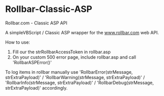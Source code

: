 # Rollbar-Classic-ASP
Rollbar.com - Classic ASP API

A simpleVBScript / Classic ASP wrapper for the www.rollbar.com web API. 

How to use: 
1. Fill our the strRollbarAccessToken in rollbar.asp
1. On your custom 500 error page, include rollbar.asp and call 'RollbarASPError()'

To log items in rollbar manually use 'RollbarError(strMessage, strExtraPayload)' / 'RollbarWarning(strMessage, strExtraPayload)' / 'RollbarInfo(strMessage, strExtraPayload)' / 'RollbarDebug(strMessage, strExtraPayload)' accordingly.